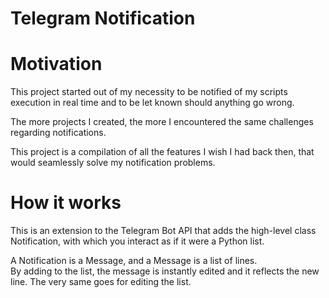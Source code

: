 # Telegram Notification

# Motivation
This project started out of my necessity to be notified of my scripts execution in real time and to be let known should anything go wrong.

The more projects I created, the more I encountered the same challenges regarding notifications.

This project is a compilation of all the features I wish I had back then, that would seamlessly solve my notification problems.

# How it works
This is an extension to the Telegram Bot API that adds the high-level class Notification, with which you interact as if it were a Python list.

A Notification is a Message, and a Message is a list of lines.    
By adding to the list, the message is instantly edited and it reflects the new line. The very same goes for editing the list.